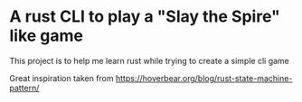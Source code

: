 # A rust CLI to play a "Slay the Spire" like game

This project is to help me learn rust while trying to create a simple cli game

Great inspiration taken from https://hoverbear.org/blog/rust-state-machine-pattern/
